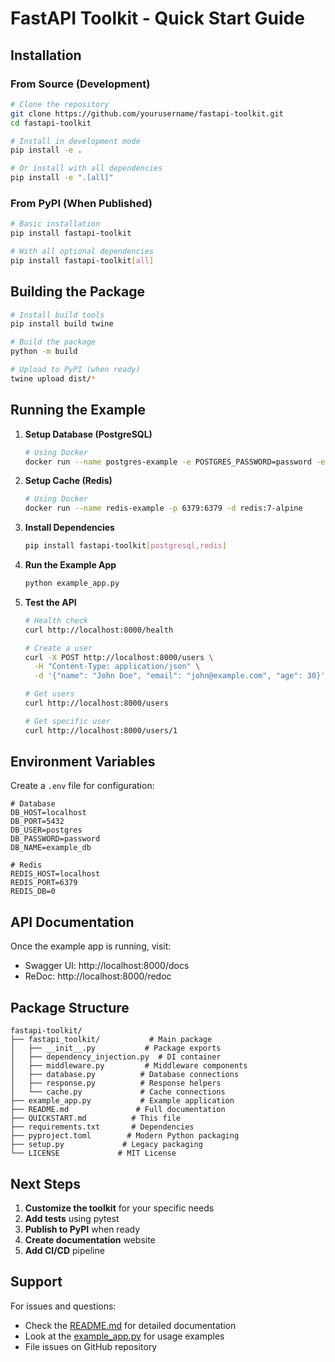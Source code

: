 # FastAPI Toolkit - Quick Start Guide

## Installation

### From Source (Development)
```bash
# Clone the repository
git clone https://github.com/yourusername/fastapi-toolkit.git
cd fastapi-toolkit

# Install in development mode
pip install -e .

# Or install with all dependencies
pip install -e ".[all]"
```

### From PyPI (When Published)
```bash
# Basic installation
pip install fastapi-toolkit

# With all optional dependencies
pip install fastapi-toolkit[all]
```

## Building the Package

```bash
# Install build tools
pip install build twine

# Build the package
python -m build

# Upload to PyPI (when ready)
twine upload dist/*
```

## Running the Example

1. **Setup Database (PostgreSQL)**
   ```bash
   # Using Docker
   docker run --name postgres-example -e POSTGRES_PASSWORD=password -e POSTGRES_DB=example_db -p 5432:5432 -d postgres:13
   ```

2. **Setup Cache (Redis)**
   ```bash
   # Using Docker
   docker run --name redis-example -p 6379:6379 -d redis:7-alpine
   ```

3. **Install Dependencies**
   ```bash
   pip install fastapi-toolkit[postgresql,redis]
   ```

4. **Run the Example App**
   ```bash
   python example_app.py
   ```

5. **Test the API**
   ```bash
   # Health check
   curl http://localhost:8000/health
   
   # Create a user
   curl -X POST http://localhost:8000/users \
     -H "Content-Type: application/json" \
     -d '{"name": "John Doe", "email": "john@example.com", "age": 30}'
   
   # Get users
   curl http://localhost:8000/users
   
   # Get specific user
   curl http://localhost:8000/users/1
   ```

## Environment Variables

Create a `.env` file for configuration:

```env
# Database
DB_HOST=localhost
DB_PORT=5432
DB_USER=postgres
DB_PASSWORD=password
DB_NAME=example_db

# Redis
REDIS_HOST=localhost
REDIS_PORT=6379
REDIS_DB=0
```

## API Documentation

Once the example app is running, visit:
- Swagger UI: http://localhost:8000/docs
- ReDoc: http://localhost:8000/redoc

## Package Structure

```
fastapi-toolkit/
├── fastapi_toolkit/           # Main package
│   ├── __init__.py           # Package exports
│   ├── dependency_injection.py  # DI container
│   ├── middleware.py         # Middleware components
│   ├── database.py          # Database connections
│   ├── response.py          # Response helpers
│   └── cache.py             # Cache connections
├── example_app.py           # Example application
├── README.md               # Full documentation
├── QUICKSTART.md          # This file
├── requirements.txt       # Dependencies
├── pyproject.toml        # Modern Python packaging
├── setup.py             # Legacy packaging
└── LICENSE             # MIT License
```

## Next Steps

1. **Customize the toolkit** for your specific needs
2. **Add tests** using pytest
3. **Publish to PyPI** when ready
4. **Create documentation** website
5. **Add CI/CD** pipeline

## Support

For issues and questions:
- Check the [README.md](README.md) for detailed documentation
- Look at the [example_app.py](example_app.py) for usage examples
- File issues on GitHub repository